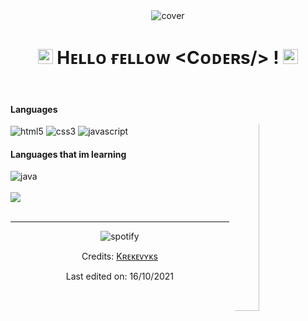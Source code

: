 <div align="center">
<img src="https://cdn.discordapp.com/attachments/468802617326436357/898867719238189056/banner.png" alt="cover" />
</div>

<h1 align="center"><img src="https://github.com/JayantGoel001/JayantGoel001/blob/master/GIF/Earth.gif" width="24px" style="max-width:100%;"> Hᴇʟʟᴏ ғᴇʟʟᴏᴡ &lt;Cᴏᴅᴇʀs/&gt; ! <img src="https://raw.githubusercontent.com/iampavangandhi/iampavangandhi/master/gifs/Hi.gif" width="24px"></h1>
<br/>
<img src="https://c.tenor.com/myPHsReL2YIAAAAd/hacker.gif" width="30%" align="right" alt="Github" style="border-radius:50%"/>
<div align="left">
<h4>Languages</h4>
<img src="https://img.shields.io/badge/html5-73d8BC?style=for-the-badge&logo=html5&logoColor=22775f" alt="html5"/> 
<img src="https://img.shields.io/badge/Css3-73d8BC?style=for-the-badge&logo=css3&logoColor=22775f" alt="css3"/>
<img src="https://img.shields.io/badge/javascript-73d8BC?style=for-the-badge&logo=javascript&logoColor=22775f" alt="javascript"/>
<h4>Languages that im learning</h4>
<img src="https://img.shields.io/badge/java-73d8BC?style=for-the-badge&logo=java&logoColor=22775f" alt="java"/>
</div>
<br/>
<div align="left"> <img src="https://github-readme-stats.vercel.app/api?username=Krekevyks&layout=compact&amp;show_icons=true&amp;title_color=73d8BC&amp;text_color=cccccc&amp;bg_color=00000000&amp;hide_border=true&amp;icon_color=73d8bc&amp;hide_title=true&amp;count_private=true" style="max-width:100%;"/>
</div>
<div align="center">
<br/>
  
------
<img align="center"
src="https://spotify-github-profile.vercel.app/api/view?uid=21nw4lsqbjqdrvj7grtvmenuy&cover_image=true&theme=novatorem&bar_color=73d8bc&bar_color_cover=false"
alt="spotify" />
 
Credits: [Kʀᴇᴋᴇᴠʏᴋs](https://github.com/krekevyks)

Last edited on: 16/10/2021
  
